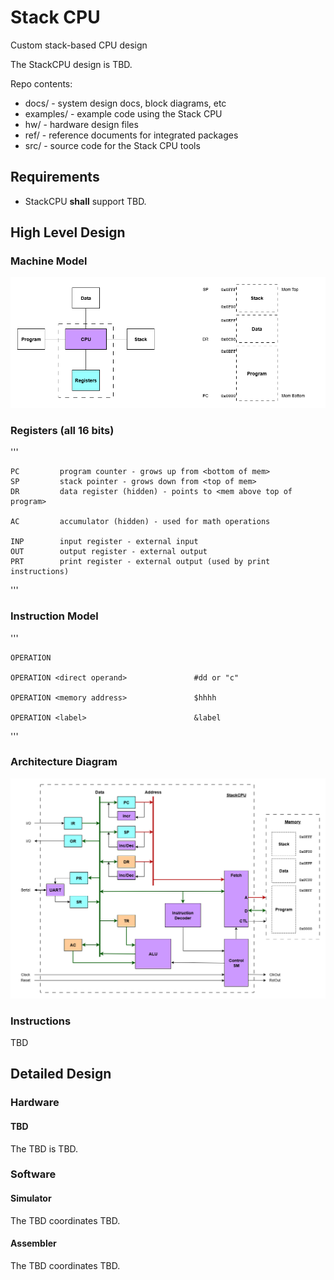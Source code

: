 # Stack CPU
Custom stack-based CPU design 

The StackCPU design is TBD.  

Repo contents:

* docs/          - system design docs, block diagrams, etc
* examples/      - example code using the Stack CPU
* hw/            - hardware design files
* ref/           - reference documents for integrated packages
* src/           - source code for the Stack CPU tools


## Requirements

* StackCPU **shall** support TBD.


## High Level Design

### Machine Model

![model](https://github.com/dervish77/StackCPU/blob/master/docs/StackCPU-Machine-Model.png?raw=true)

### Registers (all 16 bits)

'''

    PC         program counter - grows up from <bottom of mem>
    SP         stack pointer - grows down from <top of mem>
    DR         data register (hidden) - points to <mem above top of program>
	
    AC         accumulator (hidden) - used for math operations

    INP        input register - external input
    OUT        output register - external output 
    PRT        print register - external output (used by print instructions)
'''

### Instruction Model

'''

    OPERATION

    OPERATION <direct operand>               #dd or "c"

    OPERATION <memory address>               $hhhh

    OPERATION <label>                        &label
'''

### Architecture Diagram

![architecture](https://github.com/dervish77/StackCPU/blob/master/docs/StackCPU-Architecture.png?raw=true)

### Instructions

TBD


## Detailed Design

### Hardware

#### TBD

The TBD is TBD.

### Software

#### Simulator

The TBD coordinates TBD.

#### Assembler

The TBD coordinates TBD.


